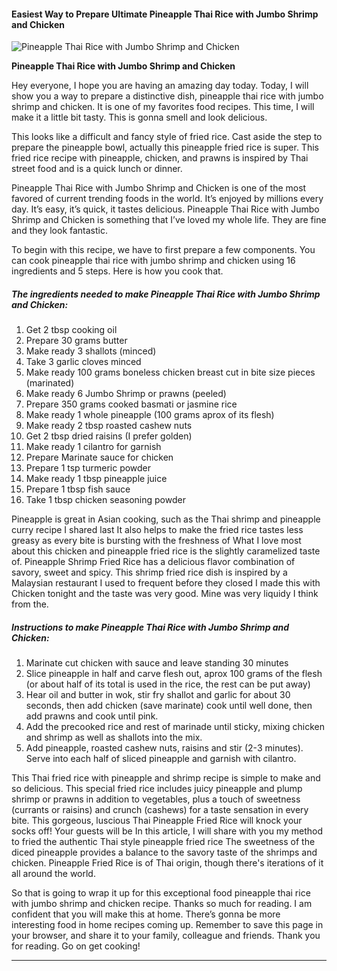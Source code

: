             

#### Easiest Way to Prepare Ultimate Pineapple Thai Rice with Jumbo Shrimp and Chicken

![Pineapple Thai Rice with Jumbo Shrimp and Chicken](https://img-global.cpcdn.com/recipes/6750732043157504/751x532cq70/pineapple-thai-rice-with-jumbo-shrimp-and-chicken-recipe-main-photo.jpg)

**Pineapple Thai Rice with Jumbo Shrimp and Chicken**

Hey everyone, I hope you are having an amazing day today. Today, I will show you a way to prepare a distinctive dish, pineapple thai rice with jumbo shrimp and chicken. It is one of my favorites food recipes. This time, I will make it a little bit tasty. This is gonna smell and look delicious.

This looks like a difficult and fancy style of fried rice. Cast aside the step to prepare the pineapple bowl, actually this pineapple fried rice is super. This fried rice recipe with pineapple, chicken, and prawns is inspired by Thai street food and is a quick lunch or dinner.

Pineapple Thai Rice with Jumbo Shrimp and Chicken is one of the most favored of current trending foods in the world. It’s enjoyed by millions every day. It’s easy, it’s quick, it tastes delicious. Pineapple Thai Rice with Jumbo Shrimp and Chicken is something that I’ve loved my whole life. They are fine and they look fantastic.

To begin with this recipe, we have to first prepare a few components. You can cook pineapple thai rice with jumbo shrimp and chicken using 16 ingredients and 5 steps. Here is how you cook that.

##### The ingredients needed to make Pineapple Thai Rice with Jumbo Shrimp and Chicken:

1.  Get 2 tbsp cooking oil
2.  Prepare 30 grams butter
3.  Make ready 3 shallots (minced)
4.  Take 3 garlic cloves minced
5.  Make ready 100 grams boneless chicken breast cut in bite size pieces (marinated)
6.  Make ready 6 Jumbo Shrimp or prawns (peeled)
7.  Prepare 350 grams cooked basmati or jasmine rice
8.  Make ready 1 whole pineapple (100 grams aprox of its flesh)
9.  Make ready 2 tbsp roasted cashew nuts
10.  Get 2 tbsp dried raisins (I prefer golden)
11.  Make ready 1 cilantro for garnish
12.  Prepare Marinate sauce for chicken
13.  Prepare 1 tsp turmeric powder
14.  Make ready 1 tbsp pineapple juice
15.  Prepare 1 tbsp fish sauce
16.  Take 1 tbsp chicken seasoning powder

Pineapple is great in Asian cooking, such as the Thai shrimp and pineapple curry recipe I shared last It also helps to make the fried rice tastes less greasy as every bite is bursting with the freshness of What I love most about this chicken and pineapple fried rice is the slightly caramelized taste of. Pineapple Shrimp Fried Rice has a delicious flavor combination of savory, sweet and spicy. This shrimp fried rice dish is inspired by a Malaysian restaurant I used to frequent before they closed I made this with Chicken tonight and the taste was very good. Mine was very liquidy I think from the.

##### Instructions to make Pineapple Thai Rice with Jumbo Shrimp and Chicken:

1.  Marinate cut chicken with sauce and leave standing 30 minutes
2.  Slice pineapple in half and carve flesh out, aprox 100 grams of the flesh (or about half of its total is used in the rice, the rest can be put away)
3.  Hear oil and butter in wok, stir fry shallot and garlic for about 30 seconds, then add chicken (save marinate) cook until well done, then add prawns and cook until pink.
4.  Add the precooked rice and rest of marinade until sticky, mixing chicken and shrimp as well as shallots into the mix.
5.  Add pineapple, roasted cashew nuts, raisins and stir (2-3 minutes). Serve into each half of sliced pineapple and garnish with cilantro.

This Thai fried rice with pineapple and shrimp recipe is simple to make and so delicious. This special fried rice includes juicy pineapple and plump shrimp or prawns in addition to vegetables, plus a touch of sweetness (currants or raisins) and crunch (cashews) for a taste sensation in every bite. This gorgeous, luscious Thai Pineapple Fried Rice will knock your socks off! Your guests will be In this article, I will share with you my method to fried the authentic Thai style pineapple fried rice The sweetness of the diced pineapple provides a balance to the savory taste of the shrimps and chicken. Pineapple Fried Rice is of Thai origin, though there's iterations of it all around the world.

So that is going to wrap it up for this exceptional food pineapple thai rice with jumbo shrimp and chicken recipe. Thanks so much for reading. I am confident that you will make this at home. There’s gonna be more interesting food in home recipes coming up. Remember to save this page in your browser, and share it to your family, colleague and friends. Thank you for reading. Go on get cooking!

* * *